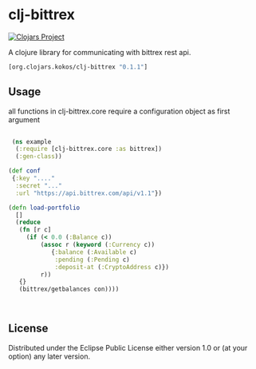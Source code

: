 # clj-bittrex
[![Clojars Project](https://img.shields.io/clojars/v/org.clojars.kokos/clj-bittrex.svg)](https://clojars.org/org.clojars.kokos/clj-bittrex)

A clojure library for communicating with bittrex rest api.

```clj
[org.clojars.kokos/clj-bittrex "0.1.1"]
```

## Usage
all functions in clj-bittrex.core require a configuration object as first argument
```clj
 
 (ns example
  (:require [clj-bittrex.core :as bittrex])
  (:gen-class))

(def conf 
 {:key "...."
  :secret "..."
  :url "https://api.bittrex.com/api/v1.1"})

(defn load-portfolio
  []
  (reduce
   (fn [r c]
     (if (< 0.0 (:Balance c))
         (assoc r (keyword (:Currency c))
            {:balance (:Available c)
             :pending (:Pending c)
             :deposit-at (:CryptoAddress c)})
         r))
   {}
   (bittrex/getbalances con))))

 
```
## License

Distributed under the Eclipse Public License either version 1.0 or (at
your option) any later version.
